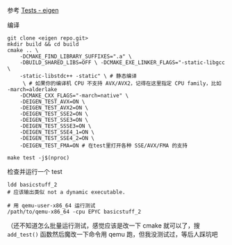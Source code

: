 参考 [Tests - eigen](https://eigen.tuxfamily.org/index.php?title=Tests)

编译
```
git clone <eigen repo.git>
mkdir build && cd build
cmake .. \
    -DCMAKE_FIND_LIBRARY_SUFFIXES=".a" \
    -DBUILD_SHARED_LIBS=OFF \ -DCMAKE_EXE_LINKER_FLAGS="-static-libgcc \
    -static-libstdc++ -static" \ # 静态编译
     \ # 如果你的编译机 CPU 不支持 AVX/AVX2，记得在这里指定 CPU family，比如 -march=alderlake
    -DCMAKE_CXX_FLAGS="-march=native" \
    -DEIGEN_TEST_AVX=ON \
    -DEIGEN_TEST_AVX2=ON \
    -DEIGEN_TEST_SSE2=ON \
    -DEIGEN_TEST_SSE3=ON \
    -DEIGEN_TEST_SSSE3=ON \
    -DEIGEN_TEST_SSE4_1=ON \
    -DEIGEN_TEST_SSE4_2=ON \
    -DEIGEN_TEST_FMA=ON # 在test里打开各种 SSE/AVX/FMA 的支持

make test -j$(nproc)
```

检查并运行一个 test
```
ldd basicstuff_2
# 应该输出类似 not a dynamic executable.

# 用 qemu-user-x86_64 运行测试
/path/to/qemu-x86_64 -cpu EPYC basicstuff_2
```

（还不知道怎么批量运行测试，感觉应该是改一下 cmake 就可以了，搜 `add_test()` 函数然后魔改一下命令用 qemu 跑，但我没测试过，等后人踩坑吧